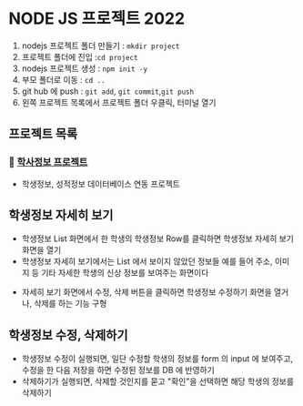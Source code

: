 # NODE JS 프로젝트 2022

1. nodejs 프로젝트 폴더 만들기 : `mkdir project`
2. 프로젝트 폴더에 진입 :`cd project`
3. nodejs 프로젝트 생성 : `npm init -y`
4. 부모 폴더로 이동 : `cd ..`
5. git hub 에 push : `git add`, `git commit`,`git push`
6. 왼쪽 프로젝트 목록에서 프로젝트 폴더 우클릭,
   터미널 열기

## 프로젝트 목록

### :hamster: [학사정보 프로젝트](https://github.com/mookbin/NodeJS_2022_10/tree/master/Node_06)

- 학생정보, 성적정보 데이터베이스 연동 프로젝트

## 학생정보 자세히 보기

- 학생정보 List 화면에서 한 학생의 학생정보 Row를 클릭하면
  학생정보 자세히 보기 화면을 열기
- 학생정보 자세히 보기에서는 List 에서 보이지 않았던 정보들
  예를 들어 주소, 이미지 등 기타 자세한 학생의 신상 정보를 보여주는 화면이다

* 자세히 보기 화면에서 수정, 삭제 버튼을 클릭하면 학생정보 수정하기 화면을 열거나, 삭제를 하는 기능 구형

## 학생정보 수정, 삭제하기

- 학생정보 수정이 실행되면, 일단 수정할 학생의 정보를 form 의 input 에 보여주고, 수정을 한 다음 저장을 하면 수정된 정보를 DB 에 반영하기
- 삭제하기가 실행되면, 삭제할 것인지를 묻고 "확인"을 선택하면 해당 학생의 정보를 삭제하기
